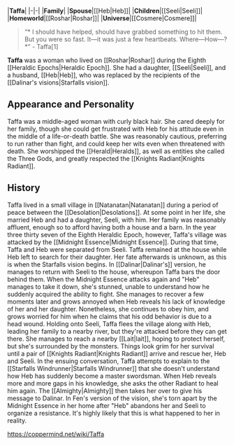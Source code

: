 |**Taffa**|
|-|-|
|**Family**|
|**Spouse**|[[Heb\|Heb]]|
|**Children**|[[Seeli\|Seeli]]|
|**Homeworld**|[[Roshar\|Roshar]]|
|**Universe**|[[Cosmere\|Cosmere]]|

>“* I should have helped, should have grabbed something to hit them. But you were so fast. It—it was just a few heartbeats. Where—How—?*”
\- Taffa[1]


**Taffa** was a woman who lived on [[Roshar\|Roshar]] during the Eighth [[Heraldic Epochs\|Heraldic Epoch]]. She had a daughter, [[Seeli\|Seeli]], and a husband, [[Heb\|Heb]], who was replaced by the recipients of the [[Dalinar's visions\|Starfalls vision]].

## Appearance and Personality
Taffa was a middle-aged woman with curly black hair. She cared deeply for her family, though she could get frustrated with Heb for his attitude even in the middle of a life-or-death battle. She was reasonably cautious, preferring to run rather than fight, and could keep her wits even when threatened with death. She worshipped the [[Herald\|Heralds]], as well as entities she called the Three Gods, and greatly respected the [[Knights Radiant\|Knights Radiant]].

## History
Taffa lived in a small village in [[Natanatan\|Natanatan]] during a period of peace between the [[Desolation\|Desolations]]. At some point in her life, she married Heb and had a daughter, Seeli, with him. Her family was reasonably affluent, enough so to afford having both a house and a barn. In the year three thirty seven of the Eighth Heraldic Epoch, however, Taffa's village was attacked by the [[Midnight Essence\|Midnight Essence]]. During that time, Taffa and Heb were separated from Seeli. Taffa remained at the house while Heb left to search for their daughter.
Her fate afterwards is unknown, as this is when the Starfalls vision begins. In [[Dalinar\|Dalinar's]] version, he manages to return with Seeli to the house, whereupon Taffa bars the door behind them. When the Midnight Essence attacks again and "Heb" manages to take it down, she's stunned, unable to understand how he suddenly acquired the ability to fight. She manages to recover a few moments later and grows annoyed when Heb reveals his lack of knowledge of her and her daughter. Nonetheless, she continues to obey him, and grows worried for him when he claims that his odd behavior is due to a head wound.
Holding onto Seeli, Taffa flees the village along with Heb, leading her family to a nearby river, but they're attacked before they can get there. She manages to reach a nearby [[Lait\|lait]], hoping to protect herself, but she's surrounded by the monsters. Things look grim for her survival until a pair of [[Knights Radiant\|Knights Radiant]] arrive and rescue her, Heb and Seeli. In the ensuing conversation, Taffa attempts to explain to the [[Starfalls Windrunner\|Starfalls Windrunner]] that she doesn't understand how Heb has suddenly become a master swordsman. When Heb reveals more and more gaps in his knowledge, she asks the other Radiant to heal him again. The [[Almighty\|Almighty]] then takes her over to give his message to Dalinar.
In Fen's version of the vision, she's torn apart by the Midnight Essence in her home after "Heb" abandons her and Seeli to organize a resistance. It's highly likely that this is what happened to her in reality.



https://coppermind.net/wiki/Taffa